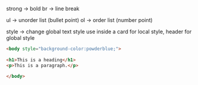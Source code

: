 
strong ->  bold
br ->  line break

ul -> unorder list (bullet point)
ol -> order list (number point)

style -> change global text style
use inside a card for local style, header for global style  
```html
<body style="background-color:powderblue;">  
  
<h1>This is a heading</h1>  
<p>This is a paragraph.</p>  
  
</body>
```


